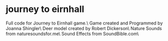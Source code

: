 journey to eirnhall
=================
Full code for Journey to Eirnhall game.\\
Game created and Programmed by Joanna Shingler\\
Deer model created by Robert Dickerson\\
Nature Sounds from naturesoundsfor.me\\
Sound Effects from SoundBible.com\\
